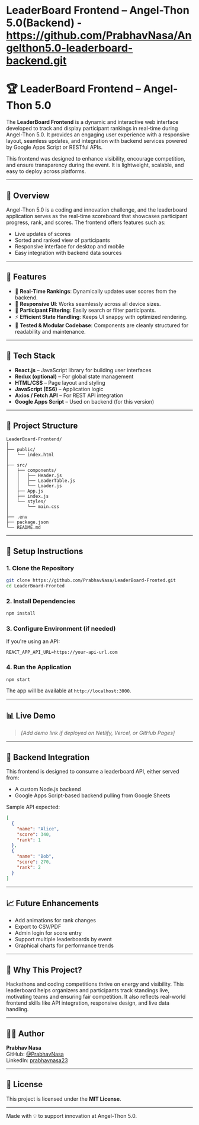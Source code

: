 # LeaderBoard Frontend – Angel-Thon 5.0(Backend) - https://github.com/PrabhavNasa/Angelthon5.0-leaderboard-backend.git
# 🏆 LeaderBoard Frontend – Angel-Thon 5.0

The **LeaderBoard Frontend** is a dynamic and interactive web interface developed to track and display participant rankings in real-time during Angel-Thon 5.0. It provides an engaging user experience with a responsive layout, seamless updates, and integration with backend services powered by Google Apps Script or RESTful APIs.

This frontend was designed to enhance visibility, encourage competition, and ensure transparency during the event. It is lightweight, scalable, and easy to deploy across platforms.

---

## 📌 Overview

Angel-Thon 5.0 is a coding and innovation challenge, and the leaderboard application serves as the real-time scoreboard that showcases participant progress, rank, and scores. The frontend offers features such as:

- Live updates of scores
- Sorted and ranked view of participants
- Responsive interface for desktop and mobile
- Easy integration with backend data sources

---

## 🚀 Features

- 🥇 **Real-Time Rankings**: Dynamically updates user scores from the backend.
- 📱 **Responsive UI**: Works seamlessly across all device sizes.
- 🎯 **Participant Filtering**: Easily search or filter participants.
- ⚡ **Efficient State Handling**: Keeps UI snappy with optimized rendering.
- 🧪 **Tested & Modular Codebase**: Components are cleanly structured for readability and maintenance.

---

## 🧰 Tech Stack

- **React.js** – JavaScript library for building user interfaces
- **Redux (optional)** – For global state management
- **HTML/CSS** – Page layout and styling
- **JavaScript (ES6)** – Application logic
- **Axios / Fetch API** – For REST API integration
- **Google Apps Script** – Used on backend (for this version)

---

## 📁 Project Structure

```
LeaderBoard-Frontend/
│
├── public/
│   └── index.html
│
├── src/
│   ├── components/
│   │   ├── Header.js
│   │   ├── LeaderTable.js
│   │   └── Loader.js
│   ├── App.js
│   ├── index.js
│   └── styles/
│       └── main.css
│
├── .env
├── package.json
└── README.md
```

---

## 🔧 Setup Instructions

### 1. Clone the Repository

```bash
git clone https://github.com/PrabhavNasa/LeaderBoard-Fronted.git
cd LeaderBoard-Fronted
```

### 2. Install Dependencies

```bash
npm install
```

### 3. Configure Environment (if needed)

If you're using an API:

```env
REACT_APP_API_URL=https://your-api-url.com
```

### 4. Run the Application

```bash
npm start
```

The app will be available at `http://localhost:3000`.

---

## 📊 Live Demo

> _[Add demo link if deployed on Netlify, Vercel, or GitHub Pages]_

---

## 🔌 Backend Integration

This frontend is designed to consume a leaderboard API, either served from:
- A custom Node.js backend
- Google Apps Script-based backend pulling from Google Sheets

Sample API expected:

```json
[
  {
    "name": "Alice",
    "score": 340,
    "rank": 1
  },
  {
    "name": "Bob",
    "score": 270,
    "rank": 2
  }
]
```

---

## 📈 Future Enhancements

- Add animations for rank changes
- Export to CSV/PDF
- Admin login for score entry
- Support multiple leaderboards by event
- Graphical charts for performance trends

---

## 🧠 Why This Project?

Hackathons and coding competitions thrive on energy and visibility. This leaderboard helps organizers and participants track standings live, motivating teams and ensuring fair competition. It also reflects real-world frontend skills like API integration, responsive design, and live data handling.

---

## 👨‍💻 Author

**Prabhav Nasa**  
GitHub: [@PrabhavNasa](https://github.com/PrabhavNasa)  
LinkedIn: [prabhavnasa23](https://linkedin.com/in/prabhavnasa23)

---

## 📄 License

This project is licensed under the **MIT License**.

---

Made with 💡 to support innovation at Angel-Thon 5.0.
